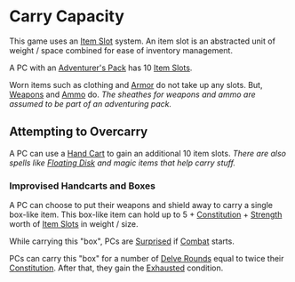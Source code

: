 # Carry Capacity

This game uses an [Item Slot](Item%20Slots.md) system. An item slot is an abstracted unit of weight / space combined for ease of inventory management.

A PC with an [Adventurer's Pack](../../Items/Gear/100%20Coins/Adventurer's%20Pack.md) has 10 [Item Slots](Item%20Slots.md).

Worn items such as clothing and [Armor](../../Items/Armor/Armor.md) do not take up any slots. But, [Weapons](../../Items/Weapons/Weapons.md) and [Ammo](../../Items/Weapon%20Properties/Ammo%20Property.md) do.
*The sheathes for weapons and ammo are assumed to be part of an adventuring pack.*

## Attempting to Overcarry

A PC can use a [Hand Cart](../../Items/Gear/25%20Coins/Hand%20Cart.md) to gain an additional 10 item slots.
*There are also spells like [Floating Disk](../../Magic/Spells/Spells%20by%20Level/Level%201/Floating%20Disk.md) and magic items that help carry stuff.*

### Improvised Handcarts and Boxes

A PC can choose to put their weapons and shield away to carry a single box-like item. This box-like item can hold up to 5 + [Constitution](../Chosen%20Statistics/Constitution.md) + [Strength](../Chosen%20Statistics/Strength.md) worth of [Item Slots](Item%20Slots.md) in weight / size.

While carrying this "box", PCs are [Surprised](../../Conditions/Surprised.md) if [Combat](../../Game%20Procedures/Combat.md) starts.

PCs can carry this "box" for a number of [Delve Rounds](../../Game%20Procedures/Round.md#Delve%20Round) equal to twice their [Constitution](../Chosen%20Statistics/Constitution.md). After that, they gain the [Exhausted](../../Conditions/Exhausted.md) condition.
